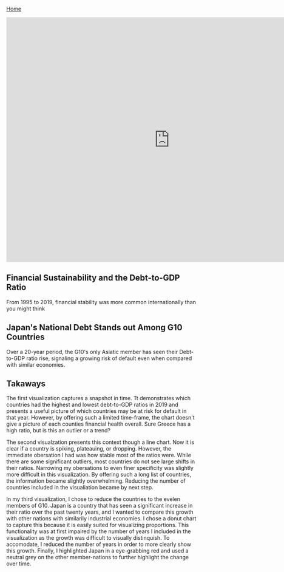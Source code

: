 [Home](https://justwestley.github.io/Westley-Portfolio/)

<iframe src="https://data.oecd.org/chart/69Gc" width="860" height="645" style="border: 0" mozallowfullscreen="true" webkitallowfullscreen="true" allowfullscreen="true"><a href="https://data.oecd.org/chart/69Gc" target="_blank">OECD Chart: General government debt, Total, % of GDP, Annual, 2019</a></iframe>

## Financial Sustainability and the Debt-to-GDP Ratio 
From 1995 to 2019, financial stability was more common internationally than you might think

<div class="flourish-embed flourish-chart" data-src="visualisation/4282973"><script src="https://public.flourish.studio/resources/embed.js"></script></div>


## Japan's National Debt Stands out Among G10 Countries
Over a 20-year period, the G10's only Asiatic member has seen their Debt-to-GDP ratio rise, signaling a growing risk of default even when compared with similar economies. 

<div class="flourish-embed flourish-chart" data-src="visualisation/4283388"><script src="https://public.flourish.studio/resources/embed.js"></script></div>

## Takaways

The first visualization captures a snapshot in time. Tt demonstrates which countries had the highest and lowest debt-to-GDP ratios in 2019 and presents a useful picture of which countries may be at risk for default in that year. However, by offering such a limited time-frame, the chart doesn't give a picture of each counties financial health overall. Sure Greece has a high ratio, but is this an outlier or a trend? 

The second visualzation presents this context though a line chart. Now it is clear if a country is spiking, plateauing, or dropping. However, the immediate obersation I had was how stable most of the ratios were. While there are some significant outliers, most countries do not see large shifts in their ratios. Narrowing my obersations to even finer specificity was slightly more difficult in this visualization. By offering such a long list of countries, the information became slightly overwhelming. Reducing the number of countries included in the visualiation became by next step.

In my third visualization, I chose to reduce the countries to the evelen members of G10. Japan is a country that has seen a significant increase in their ratio over the past twenty years, and I wanted to compare this growth with other nations with similarily industrial economies. I chose a donut chart to capture this because it is easily suited for visualizing proportions. This functionality was at first impaired by the number of years I included in the visualization as the growth was difficult to visually distinquish. To accomodate, I reduced the number of years in order to more clearly show this growth. Finally, I highlighted Japan in a eye-grabbing red and used a neutral grey on the other member-nations to further highlight the change over time. 
